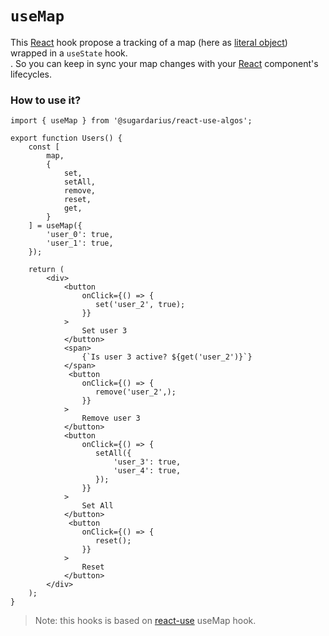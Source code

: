 # ```useMap```

This [React](https://reactjs.org/) hook propose a tracking of a map (here as [literal object](https://developer.mozilla.org/en-US/docs/Web/JavaScript/Guide/Working_with_Objects)) wrapped in a ```useState``` hook.<br />.
So you can keep in sync your map changes with your [React](https://reactjs.org/) component's lifecycles.

### How to use it?
```tsx
import { useMap } from '@sugardarius/react-use-algos';

export function Users() {
    const [
        map,
        {
            set,
            setAll,
            remove,
            reset,
            get,
        }
    ] = useMap({
        'user_0': true,
        'user_1': true,
    });

    return (
        <div>
            <button
                onClick={() => {
                   set('user_2', true);
                }}
            >
                Set user 3
            </button>
            <span>
                {`Is user 3 active? ${get('user_2')}`}
            </span>
             <button
                onClick={() => {
                   remove('user_2',);
                }}
            >
                Remove user 3
            </button>
            <button
                onClick={() => {
                   setAll({
                       'user_3': true,
                       'user_4': true,
                   });
                }}
            >
                Set All
            </button>
             <button
                onClick={() => {
                   reset();
                }}
            >
                Reset
            </button>
        </div>
    );
}
```

> Note: this hooks is based on [react-use](https://github.com/streamich/react-use/blob/master/docs/useMap.md) useMap hook.